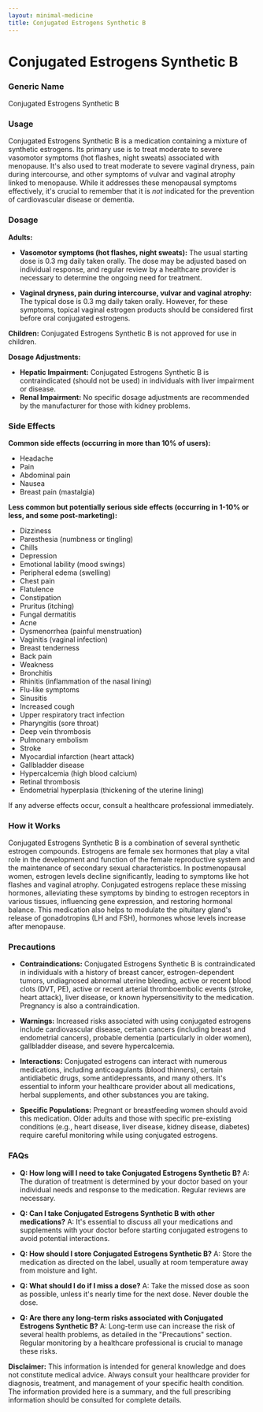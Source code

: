 ```yaml
---
layout: minimal-medicine
title: Conjugated Estrogens Synthetic B
---
```


# Conjugated Estrogens Synthetic B
### Generic Name
Conjugated Estrogens Synthetic B

### Usage

Conjugated Estrogens Synthetic B is a medication containing a mixture of synthetic estrogens. Its primary use is to treat moderate to severe vasomotor symptoms (hot flashes, night sweats) associated with menopause.  It's also used to treat moderate to severe vaginal dryness, pain during intercourse, and other symptoms of vulvar and vaginal atrophy linked to menopause.  While it addresses these menopausal symptoms effectively, it's crucial to remember that it is *not* indicated for the prevention of cardiovascular disease or dementia.

### Dosage

**Adults:**

* **Vasomotor symptoms (hot flashes, night sweats):** The usual starting dose is 0.3 mg daily taken orally. The dose may be adjusted based on individual response, and regular review by a healthcare provider is necessary to determine the ongoing need for treatment.

* **Vaginal dryness, pain during intercourse, vulvar and vaginal atrophy:** The typical dose is 0.3 mg daily taken orally.  However, for these symptoms, topical vaginal estrogen products should be considered first before oral conjugated estrogens.

**Children:** Conjugated Estrogens Synthetic B is not approved for use in children.

**Dosage Adjustments:**

* **Hepatic Impairment:**  Conjugated Estrogens Synthetic B is contraindicated (should not be used) in individuals with liver impairment or disease.
* **Renal Impairment:**  No specific dosage adjustments are recommended by the manufacturer for those with kidney problems.


### Side Effects

**Common side effects (occurring in more than 10% of users):**

* Headache
* Pain
* Abdominal pain
* Nausea
* Breast pain (mastalgia)

**Less common but potentially serious side effects (occurring in 1-10% or less, and some post-marketing):**

* Dizziness
* Paresthesia (numbness or tingling)
* Chills
* Depression
* Emotional lability (mood swings)
* Peripheral edema (swelling)
* Chest pain
* Flatulence
* Constipation
* Pruritus (itching)
* Fungal dermatitis
* Acne
* Dysmenorrhea (painful menstruation)
* Vaginitis (vaginal infection)
* Breast tenderness
* Back pain
* Weakness
* Bronchitis
* Rhinitis (inflammation of the nasal lining)
* Flu-like symptoms
* Sinusitis
* Increased cough
* Upper respiratory tract infection
* Pharyngitis (sore throat)
* Deep vein thrombosis
* Pulmonary embolism
* Stroke
* Myocardial infarction (heart attack)
* Gallbladder disease
* Hypercalcemia (high blood calcium)
*  Retinal thrombosis
*  Endometrial hyperplasia (thickening of the uterine lining)

If any adverse effects occur, consult a healthcare professional immediately.

### How it Works

Conjugated Estrogens Synthetic B is a combination of several synthetic estrogen compounds. Estrogens are female sex hormones that play a vital role in the development and function of the female reproductive system and the maintenance of secondary sexual characteristics.  In postmenopausal women, estrogen levels decline significantly, leading to symptoms like hot flashes and vaginal atrophy.  Conjugated estrogens replace these missing hormones, alleviating these symptoms by binding to estrogen receptors in various tissues, influencing gene expression, and restoring hormonal balance.  This medication also helps to modulate the pituitary gland's release of gonadotropins (LH and FSH), hormones whose levels increase after menopause.

### Precautions

* **Contraindications:**  Conjugated Estrogens Synthetic B is contraindicated in individuals with a history of breast cancer, estrogen-dependent tumors, undiagnosed abnormal uterine bleeding, active or recent blood clots (DVT, PE), active or recent arterial thromboembolic events (stroke, heart attack), liver disease, or known hypersensitivity to the medication. Pregnancy is also a contraindication.

* **Warnings:**  Increased risks associated with using conjugated estrogens include cardiovascular disease, certain cancers (including breast and endometrial cancers), probable dementia (particularly in older women), gallbladder disease, and severe hypercalcemia.

* **Interactions:**  Conjugated estrogens can interact with numerous medications, including anticoagulants (blood thinners), certain antidiabetic drugs, some antidepressants, and many others.  It's essential to inform your healthcare provider about all medications, herbal supplements, and other substances you are taking.

* **Specific Populations:**  Pregnant or breastfeeding women should avoid this medication. Older adults and those with specific pre-existing conditions (e.g., heart disease, liver disease, kidney disease, diabetes) require careful monitoring while using conjugated estrogens.



### FAQs

* **Q: How long will I need to take Conjugated Estrogens Synthetic B?** A: The duration of treatment is determined by your doctor based on your individual needs and response to the medication. Regular reviews are necessary.

* **Q: Can I take Conjugated Estrogens Synthetic B with other medications?** A:  It's essential to discuss all your medications and supplements with your doctor before starting conjugated estrogens to avoid potential interactions.

* **Q: How should I store Conjugated Estrogens Synthetic B?** A: Store the medication as directed on the label, usually at room temperature away from moisture and light.

* **Q: What should I do if I miss a dose?** A: Take the missed dose as soon as possible, unless it's nearly time for the next dose. Never double the dose.

* **Q: Are there any long-term risks associated with Conjugated Estrogens Synthetic B?** A: Long-term use can increase the risk of several health problems, as detailed in the "Precautions" section. Regular monitoring by a healthcare professional is crucial to manage these risks.

**Disclaimer:** This information is intended for general knowledge and does not constitute medical advice. Always consult your healthcare provider for diagnosis, treatment, and management of your specific health condition.  The information provided here is a summary, and the full prescribing information should be consulted for complete details.

